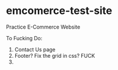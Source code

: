 # emcomerce-test-site
Practice E-Commerce Website

To Fucking Do:
1. Contact Us page 
2. Footer? Fix the grid in css? FUCK
3. 
